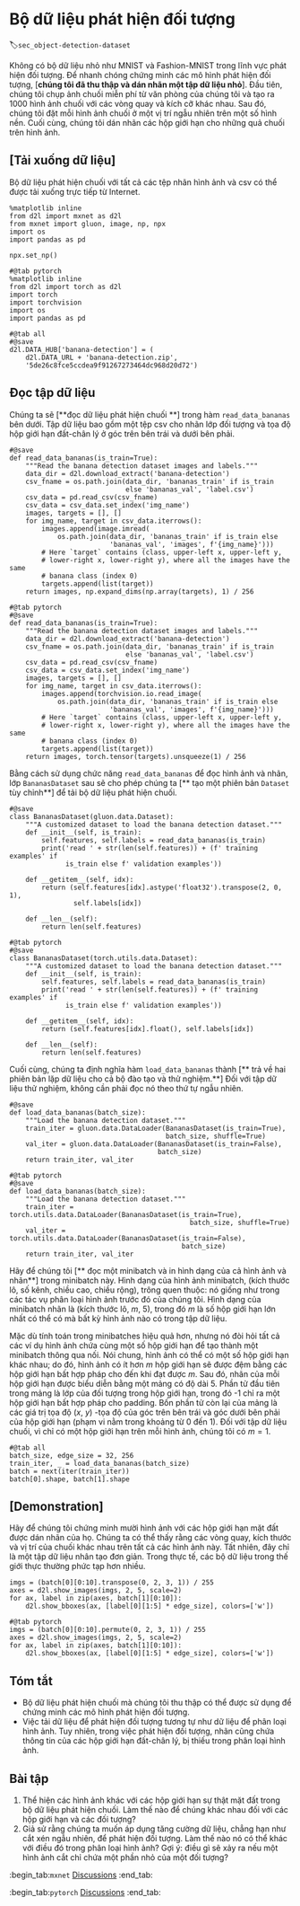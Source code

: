 # Bộ dữ liệu phát hiện đối tượng
:label:`sec_object-detection-dataset`

Không có bộ dữ liệu nhỏ như MNIST và Fashion-MNIST trong lĩnh vực phát hiện đối tượng. Để nhanh chóng chứng minh các mô hình phát hiện đối tượng, [**chúng tôi đã thu thập và dán nhãn một tập dữ liệu nhỏ**]. Đầu tiên, chúng tôi chụp ảnh chuối miễn phí từ văn phòng của chúng tôi và tạo ra 1000 hình ảnh chuối với các vòng quay và kích cỡ khác nhau. Sau đó, chúng tôi đặt mỗi hình ảnh chuối ở một vị trí ngẫu nhiên trên một số hình nền. Cuối cùng, chúng tôi dán nhãn các hộp giới hạn cho những quả chuối trên hình ảnh. 

## [**Tải xuống dữ liệu**]

Bộ dữ liệu phát hiện chuối với tất cả các tệp nhãn hình ảnh và csv có thể được tải xuống trực tiếp từ Internet.

```{.python .input}
%matplotlib inline
from d2l import mxnet as d2l
from mxnet import gluon, image, np, npx
import os
import pandas as pd

npx.set_np()
```

```{.python .input}
#@tab pytorch
%matplotlib inline
from d2l import torch as d2l
import torch
import torchvision
import os
import pandas as pd
```

```{.python .input}
#@tab all
#@save
d2l.DATA_HUB['banana-detection'] = (
    d2l.DATA_URL + 'banana-detection.zip',
    '5de26c8fce5ccdea9f91267273464dc968d20d72')
```

## Đọc tập dữ liệu

Chúng ta sẽ [**đọc dữ liệu phát hiện chuối **] trong hàm `read_data_bananas` bên dưới. Tập dữ liệu bao gồm một tệp csv cho nhãn lớp đối tượng và tọa độ hộp giới hạn đất-chân lý ở góc trên bên trái và dưới bên phải.

```{.python .input}
#@save
def read_data_bananas(is_train=True):
    """Read the banana detection dataset images and labels."""
    data_dir = d2l.download_extract('banana-detection')
    csv_fname = os.path.join(data_dir, 'bananas_train' if is_train
                             else 'bananas_val', 'label.csv')
    csv_data = pd.read_csv(csv_fname)
    csv_data = csv_data.set_index('img_name')
    images, targets = [], []
    for img_name, target in csv_data.iterrows():
        images.append(image.imread(
            os.path.join(data_dir, 'bananas_train' if is_train else
                         'bananas_val', 'images', f'{img_name}')))
        # Here `target` contains (class, upper-left x, upper-left y,
        # lower-right x, lower-right y), where all the images have the same
        # banana class (index 0)
        targets.append(list(target))
    return images, np.expand_dims(np.array(targets), 1) / 256
```

```{.python .input}
#@tab pytorch
#@save
def read_data_bananas(is_train=True):
    """Read the banana detection dataset images and labels."""
    data_dir = d2l.download_extract('banana-detection')
    csv_fname = os.path.join(data_dir, 'bananas_train' if is_train
                             else 'bananas_val', 'label.csv')
    csv_data = pd.read_csv(csv_fname)
    csv_data = csv_data.set_index('img_name')
    images, targets = [], []
    for img_name, target in csv_data.iterrows():
        images.append(torchvision.io.read_image(
            os.path.join(data_dir, 'bananas_train' if is_train else
                         'bananas_val', 'images', f'{img_name}')))
        # Here `target` contains (class, upper-left x, upper-left y,
        # lower-right x, lower-right y), where all the images have the same
        # banana class (index 0)
        targets.append(list(target))
    return images, torch.tensor(targets).unsqueeze(1) / 256
```

Bằng cách sử dụng chức năng `read_data_bananas` để đọc hình ảnh và nhãn, lớp `BananasDataset` sau sẽ cho phép chúng ta [** tạo một phiên bản `Dataset` tùy chỉnh**] để tải bộ dữ liệu phát hiện chuối.

```{.python .input}
#@save
class BananasDataset(gluon.data.Dataset):
    """A customized dataset to load the banana detection dataset."""
    def __init__(self, is_train):
        self.features, self.labels = read_data_bananas(is_train)
        print('read ' + str(len(self.features)) + (f' training examples' if
              is_train else f' validation examples'))

    def __getitem__(self, idx):
        return (self.features[idx].astype('float32').transpose(2, 0, 1),
                self.labels[idx])

    def __len__(self):
        return len(self.features)
```

```{.python .input}
#@tab pytorch
#@save
class BananasDataset(torch.utils.data.Dataset):
    """A customized dataset to load the banana detection dataset."""
    def __init__(self, is_train):
        self.features, self.labels = read_data_bananas(is_train)
        print('read ' + str(len(self.features)) + (f' training examples' if
              is_train else f' validation examples'))

    def __getitem__(self, idx):
        return (self.features[idx].float(), self.labels[idx])

    def __len__(self):
        return len(self.features)
```

Cuối cùng, chúng ta định nghĩa hàm `load_data_bananas` thành [** trả về hai phiên bản lặp dữ liệu cho cả bộ đào tạo và thử nghiệm.**] Đối với tập dữ liệu thử nghiệm, không cần phải đọc nó theo thứ tự ngẫu nhiên.

```{.python .input}
#@save
def load_data_bananas(batch_size):
    """Load the banana detection dataset."""
    train_iter = gluon.data.DataLoader(BananasDataset(is_train=True),
                                       batch_size, shuffle=True)
    val_iter = gluon.data.DataLoader(BananasDataset(is_train=False),
                                     batch_size)
    return train_iter, val_iter
```

```{.python .input}
#@tab pytorch
#@save
def load_data_bananas(batch_size):
    """Load the banana detection dataset."""
    train_iter = torch.utils.data.DataLoader(BananasDataset(is_train=True),
                                             batch_size, shuffle=True)
    val_iter = torch.utils.data.DataLoader(BananasDataset(is_train=False),
                                           batch_size)
    return train_iter, val_iter
```

Hãy để chúng tôi [** đọc một minibatch và in hình dạng của cả hình ảnh và nhãn**] trong minibatch này. Hình dạng của hình ảnh minibatch, (kích thước lô, số kênh, chiều cao, chiều rộng), trông quen thuộc: nó giống như trong các tác vụ phân loại hình ảnh trước đó của chúng tôi. Hình dạng của minibatch nhãn là (kích thước lô, $m$, 5), trong đó $m$ là số hộp giới hạn lớn nhất có thể có mà bất kỳ hình ảnh nào có trong tập dữ liệu. 

Mặc dù tính toán trong minibatches hiệu quả hơn, nhưng nó đòi hỏi tất cả các ví dụ hình ảnh chứa cùng một số hộp giới hạn để tạo thành một minibatch thông qua nối. Nói chung, hình ảnh có thể có một số hộp giới hạn khác nhau; do đó, hình ảnh có ít hơn $m$ hộp giới hạn sẽ được đệm bằng các hộp giới hạn bất hợp pháp cho đến khi đạt được $m$. Sau đó, nhãn của mỗi hộp giới hạn được biểu diễn bằng một mảng có độ dài 5. Phần tử đầu tiên trong mảng là lớp của đối tượng trong hộp giới hạn, trong đó -1 chỉ ra một hộp giới hạn bất hợp pháp cho padding. Bốn phần tử còn lại của mảng là các giá trị tọa độ ($x$, $y$) -tọa độ của góc trên bên trái và góc dưới bên phải của hộp giới hạn (phạm vi nằm trong khoảng từ 0 đến 1). Đối với tập dữ liệu chuối, vì chỉ có một hộp giới hạn trên mỗi hình ảnh, chúng tôi có $m=1$.

```{.python .input}
#@tab all
batch_size, edge_size = 32, 256
train_iter, _ = load_data_bananas(batch_size)
batch = next(iter(train_iter))
batch[0].shape, batch[1].shape
```

## [**Demonstration**]

Hãy để chúng tôi chứng minh mười hình ảnh với các hộp giới hạn mặt đất được dán nhãn của họ. Chúng ta có thể thấy rằng các vòng quay, kích thước và vị trí của chuối khác nhau trên tất cả các hình ảnh này. Tất nhiên, đây chỉ là một tập dữ liệu nhân tạo đơn giản. Trong thực tế, các bộ dữ liệu trong thế giới thực thường phức tạp hơn nhiều.

```{.python .input}
imgs = (batch[0][0:10].transpose(0, 2, 3, 1)) / 255
axes = d2l.show_images(imgs, 2, 5, scale=2)
for ax, label in zip(axes, batch[1][0:10]):
    d2l.show_bboxes(ax, [label[0][1:5] * edge_size], colors=['w'])
```

```{.python .input}
#@tab pytorch
imgs = (batch[0][0:10].permute(0, 2, 3, 1)) / 255
axes = d2l.show_images(imgs, 2, 5, scale=2)
for ax, label in zip(axes, batch[1][0:10]):
    d2l.show_bboxes(ax, [label[0][1:5] * edge_size], colors=['w'])
```

## Tóm tắt

* Bộ dữ liệu phát hiện chuối mà chúng tôi thu thập có thể được sử dụng để chứng minh các mô hình phát hiện đối tượng.
* Việc tải dữ liệu để phát hiện đối tượng tương tự như dữ liệu để phân loại hình ảnh. Tuy nhiên, trong việc phát hiện đối tượng, nhãn cũng chứa thông tin của các hộp giới hạn đất-chân lý, bị thiếu trong phân loại hình ảnh.

## Bài tập

1. Thể hiện các hình ảnh khác với các hộp giới hạn sự thật mặt đất trong bộ dữ liệu phát hiện chuối. Làm thế nào để chúng khác nhau đối với các hộp giới hạn và các đối tượng?
1. Giả sử rằng chúng ta muốn áp dụng tăng cường dữ liệu, chẳng hạn như cắt xén ngẫu nhiên, để phát hiện đối tượng. Làm thế nào nó có thể khác với điều đó trong phân loại hình ảnh? Gợi ý: điều gì sẽ xảy ra nếu một hình ảnh cắt chỉ chứa một phần nhỏ của một đối tượng?

:begin_tab:`mxnet`
[Discussions](https://discuss.d2l.ai/t/372)
:end_tab:

:begin_tab:`pytorch`
[Discussions](https://discuss.d2l.ai/t/1608)
:end_tab:
